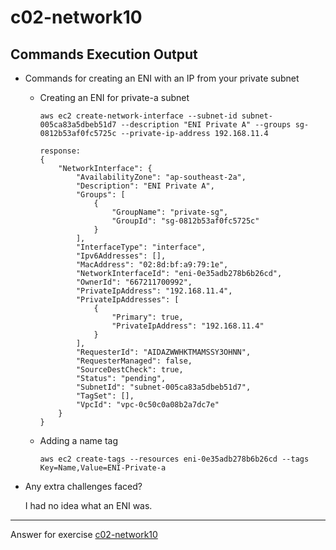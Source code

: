 # c02-network10

## Commands Execution Output

- Commands for creating an ENI with an IP from your private subnet

  - Creating an ENI for private-a subnet

    ```
    aws ec2 create-network-interface --subnet-id subnet-005ca83a5dbeb51d7 --description "ENI Private A" --groups sg-0812b53af0fc5725c --private-ip-address 192.168.11.4

    response:
    {
        "NetworkInterface": {
            "AvailabilityZone": "ap-southeast-2a",
            "Description": "ENI Private A",
            "Groups": [
                {
                    "GroupName": "private-sg",
                    "GroupId": "sg-0812b53af0fc5725c"
                }
            ],
            "InterfaceType": "interface",
            "Ipv6Addresses": [],
            "MacAddress": "02:8d:bf:a9:79:1e",
            "NetworkInterfaceId": "eni-0e35adb278b6b26cd",
            "OwnerId": "667211700992",
            "PrivateIpAddress": "192.168.11.4",
            "PrivateIpAddresses": [
                {
                    "Primary": true,
                    "PrivateIpAddress": "192.168.11.4"
                }
            ],
            "RequesterId": "AIDAZWWHKTMAMSSY3OHNN",
            "RequesterManaged": false,
            "SourceDestCheck": true,
            "Status": "pending",
            "SubnetId": "subnet-005ca83a5dbeb51d7",
            "TagSet": [],
            "VpcId": "vpc-0c50c0a08b2a7dc7e"
        }
    }
    ```

  - Adding a name tag
    ```
    aws ec2 create-tags --resources eni-0e35adb278b6b26cd --tags Key=Name,Value=ENI-Private-a
    ```

- Any extra challenges faced?

  I had no idea what an ENI was.

---

Answer for exercise [c02-network10](https://github.com/devopsacademyau/academy/blob/893381c6f0b69434d9e8597d3d4b1c17f9bc1371/classes/02class/exercises/c02-network10/README.md)
